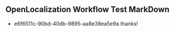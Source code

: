 ## OpenLocalization Workflow Test MarkDown
* e6f6511c-90bd-40db-9895-aa8e38ea5e9a thanks!

<!--HONumber=Jul16_HO3-->


